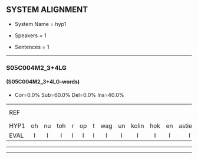 
## SYSTEM ALIGNMENT

- System Name = hyp1

- Speakers = 1

- Sentences = 1

---

### S05C004M2_3+4LG

#### (S05C004M2_3+4LG-words)

- Cor=0.0%	Sub=60.0%	Del=0.0%	Ins=40.0%

|  |  |  |  |  |  |  |  |  |  |  |  |  |  |  |  |  |  |  |  |  |  |  |  |  |  |  |  |  |  |  |  |  |  |  |  |  |  |  |  |  |  |  |  |  |  |  |  |  |  |  |  |  |  |  |  |  |  |  |  |  |  |  |  |  |  |  |  |  |  |  |
|:--- |:---:|:---:|:---:|:---:|:---:|:---:|:---:|:---:|:---:|:---:|:---:|:---:|:---:|:---:|:---:|:---:|:---:|:---:|:---:|:---:|:---:|:---:|:---:|:---:|:---:|:---:|:---:|:---:|:---:|:---:|:---:|:---:|:---:|:---:|:---:|:---:|:---:|:---:|:---:|:---:|:---:|:---:|:---:|:---:|:---:|:---:|:---:|:---:|:---:|:---:|:---:|:---:|:---:|:---:|:---:|:---:|:---:|:---:|:---:|:---:|:---:|:---:|:---:|:---:|:---:|:---:|:---:|:---:|:---:|:---:|
| REF |  |  |  |  |  |  |  |  |  |  |  |  |  |  |  |  |  |  |  |  |  |  |  |  |  |  |  |  | omdraaien | poppenwagen | konijnenhok | *s | *s | *s | dierentuin | *s | verstoppertje | buurmannen | schommelen*(schommels) | iedereen | sprookjesboek | *s | achterdeur | *s | ziekenhuis | nieuwsgierig | kabouter | washandje | *s | goeiendag | autorijden | eindelijk | familie | chocolade*(cola) | *s | *s | *s | *s | *s | *s | *s | *s | *s | *s | *s | *s | *s | *s | *s | *s |
| HYP1 | oh | nu | toh | r | op | t | wag | un | kolin | hok | en | astiekje | ie | maten | te | di | ber | dia | ta | anden | stoelen | wat | dat | dacht | ge | was | na | china | fototoestel | talet | papier | vraagt | wagen | teomae | voo | ko | olifand | omalt | daren | schoenen | winkel | nu | um | ophangen | vorjaardag | proo | in | doek | tanden | borstel | nuier | slaapkamer | ahtode | folken | ha | nieuws | gier | asbliven | da | was | hangtge | sneeuwwietje | voin | a | varcantie | limonade | autorijde | endelik | famiiiie | corla |
| EVAL | I | I | I | I | I | I | I | I | I | I | I | I | I | I | I | I | I | I | I | I | I | I | I | I | I | I | I | I | S | S | S | S | S | S | S | S | S | S | S | S | S | S | S | S | S | S | S | S | S | S | S | S | S | S | S | S | S | S | S | S | S | S | S | S | S | S | S | S | S | S |
---

---
